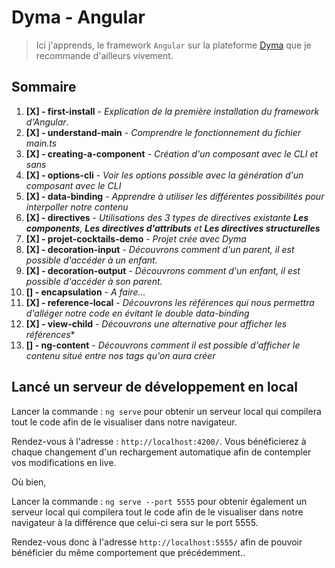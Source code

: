 # Dyma - Angular
> Ici j'apprends, le framework `Angular` sur la plateforme [Dyma](https://dyma.fr) que je recommande d'ailleurs vivement.

## Sommaire
1. **[X] - first-install** - *Explication de la première installation du framework d'Angular*.
2. **[X] - understand-main** - *Comprendre le fonctionnement du fichier main.ts*
3. **[X] - creating-a-component** - *Création d'un composant avec le CLI et sans*
4. **[X] - options-cli** - *Voir les options possible avec la génération d'un composant avec le CLI*
5. **[X] - data-binding** - *Apprendre à utiliser les différentes possibilités pour interpoller notre contenu*
6. **[X] - directives** - *Utilisations des 3 types de directives existante **Les components**, **Les directives d'attributs** et **Les directives structurelles***
7. **[X] - projet-cocktails-demo** - *Projet crée avec Dyma*
8. **[X] - decoration-input** - *Découvrons comment d'un parent, il est possible d'accéder à un enfant.*
9. **[X] - decoration-output** - *Découvrons comment d'un enfant, il est possible d'accéder à son parent.*
9. **[] - encapsulation** - *A faire...*
10. **[X] - reference-local** - *Découvrons les références qui nous permettra d'alléger notre code en évitant le double data-binding*
11. **[X] - view-child** - *Découvrons une alternative pour afficher les références**
12. **[] - ng-content** - *Découvrons comment il est possible d'afficher le contenu situé entre nos tags qu'on aura créer*

## Lancé un serveur de développement en local

Lancer la commande : ``` ng serve ``` pour obtenir un serveur local qui compilera tout le code afin de le visualiser dans notre navigateur. 

Rendez-vous à l'adresse : `http://localhost:4200/`. Vous bénéficierez à chaque changement d'un rechargement automatique afin de contempler vos modifications en live.

Où bien, 

Lancer la commande : ``` ng serve --port 5555 ``` pour obtenir également un serveur local qui compilera tout le code afin de le visualiser dans notre navigateur à la différence que celui-ci sera sur le port 5555. 

Rendez-vous donc à l'adresse `http://localhost:5555/` afin de pouvoir bénéficier du même comportement que précédemment..